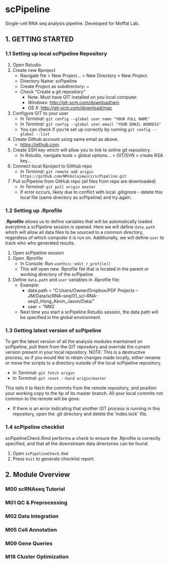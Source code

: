 # scPipeline
Single-cell RNA seq analysis pipeline. Developed for Moffat Lab. 

## 1. GETTING STARTED

### 1.1 Setting up local scPipeline Repository
1.	Open Rstudio
2.	Create new Rproject 
    * Navigate file > New Project… > New Directory > New Project. 
    *	Directory Name: scPipeline
    *	Create Project as subdirectory: ~
    *	Check “Create a git repository”
        +	Note. Must have GIT installed on you local computer. 
        +	*Windows*: http://git-scm.com/download/win
        +	*OS X*: http://git-scm.com/download/mac
3.	Configure GIT to your user
    *	*In Terminal*: `git config --global user.name "YOUR FULL NAME"`
    *	*In Terminal*: `git config --global user.email "YOUR EMAIL ADDRESS"`
    *	You can check if you’re set up correctly by running `git config --global --list`
4.	Create Github account using same email as above.
    * https://github.com. 
6.	Create SSH key which will allow you to link to online git repository. 
    * In Rstudio, navigate tools > global options… > GIT/SVN > create RSA key...
7.	Connect local Rproject to GitHub repo
    * *In Terminal*: `git remote add origin https://github.com/NMikolajewicz/scPipeline.git`
8.	Pull scPipeline from GitHub repo (all files from repo are downloaded)
    * *In Terminal*: `git pull origin master`
    * If error occurs, likely due to conflict with local .gitignore - delete this local file (same directory as scPipeline) and try again. 

### 1.2 Setting up .Rprofile
**.Rprofile** allows us to define variables that will be automatically loaded everytime a scPipeline session is opened. Here we will define `data.path` which will allow all data files to be sourced to a common directory, regardless of which computer it is run on. Additionally, we will define `user` to track who who generated results.   

1. Open scPipeline session 
2. Open .Rprofile 
    * In Console: Run `usethis::edit_r_profile()`
    * This will open new .Rprofile file that is located in the parent or working directory of the scPipeline. 
2. Define `data.path` and `user` variables in .Rprofile file:
    * Example: 
         + data.path = “C:Users/Owner/Dropbox/PDF Projects – JM/Data/scRNA-seq/01_sci-RNA-seq3_Hong_Kevin_Jason/Data/”
         + user = "NM2
    * Next time you start a scPipeline Rstudio session, the data path will be specified in the global environment. 

### 1.3 Getting latest version of scPipeline 
To get the latest version of all the analysis modules maintained on scPipeline, pull them from the GIT repository and override the current version present in your local repository. NOTE: This is a destructive process, so if you would like to retain changes made locally, either rename or move the scripts to a directory outside of the local scPipeline repository. 
* *In Terminal*: `git fetch origin`
* *In Terminal*: `git reset --hard origin/master`

This tells it to fetch the commits from the remote repository, and position your working copy to the tip of its master branch.
All your local commits not common to the remote will be gone.
* If there is an error indicating that another GIT process is running in this repository, open the .git directory and delete the 'index.lock' file.

### 1.4 scPipeline checklist
scPipelineCheck.Rmd performs a check to ensure the .Rprofile is correctly specified, and that all the downstream data directories can be found. 

1. Open `scPipelineCheck.Rmd`
2. Press `knit` to generate checklist report. 


## 2. Module Overview

### M00 scRNAseq Tutorial

### M01 QC & Preprocessing

### M02 Data Integration

### M05 Cell Annotation

### M09 Gene Queries

### M18 Cluster Optimization


